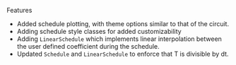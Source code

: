 
Features

- Added schedule plotting, with theme options similar to that of the circuit. 
- Adding schedule style classes for added customizability 
- Adding ``LinearSchedule`` which implements linear interpolation between the user defined coefficient during the schedule.
- Updated ``Schedule`` and ``LinearSchedule`` to enforce that T is divisible by dt.